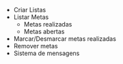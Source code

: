 - Criar Listas
- Listar Metas
    - Metas realizadas
    - Metas abertas
- Marcar/Desmarcar metas realizadas
- Remover metas
- Sistema de mensagens